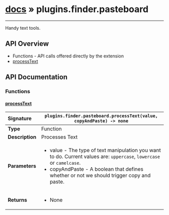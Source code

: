# [docs](index.md) » plugins.finder.pasteboard
---

Handy text tools.

## API Overview
* Functions - API calls offered directly by the extension
 * [processText](#processtext)

## API Documentation

### Functions

#### [processText](#processtext)
| <span style="float: left;">**Signature**</span> | <span style="float: left;">`plugins.finder.pasteboard.processText(value, copyAndPaste) -> none` </span>                                                          |
| -----------------------------------------------------|---------------------------------------------------------------------------------------------------------|
| **Type**                                             | Function                                                                                         |
| **Description**                                      | Processes Text                                                                                         |
| **Parameters**                                       | <ul><li>value - The type of text manipulation you want to do. Current values are: `uppercase`, `lowercase` or `camelcase`.</li><li>copyAndPaste - A boolean that defines whether or not we should trigger copy and paste.</li></ul> |
| **Returns**                                          | <ul><li>None</li></ul>          |

